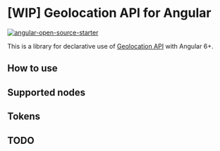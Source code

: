 # [WIP] Geolocation API for Angular

[![angular-open-source-starter](https://img.shields.io/badge/made%20with-angular--open--source--starter-d81676?logo=angular)](https://github.com/TinkoffCreditSystems/angular-open-source-starter)

This is a library for declarative use of [Geolocation API](https://developer.mozilla.org/en-US/docs/Web/API/Geolocation_API) with Angular 6+.

## How to use

## Supported nodes

## Tokens

## TODO
